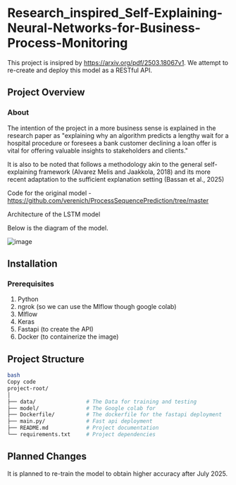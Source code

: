 # Research_inspired_Self-Explaining-Neural-Networks-for-Business-Process-Monitoring

This project is insipred by https://arxiv.org/pdf/2503.18067v1. We attempt to re-create and deploy this model as a RESTful API. 

## Project Overview

### About

The intention of the project in a more business sense is explained in the research paper as  "explaining why an algorithm predicts a lengthy wait for a hospital procedure or foresees a bank customer declining a loan offer is vital for offering valuable insights to stakeholders and clients." 

It is also to be noted that follows a methodology akin to the general self-explaining framework (Alvarez Melis and Jaakkola, 2018) and its more recent adaptation to the sufficient explanation setting (Bassan et al., 2025)

Code for the original model - https://github.com/verenich/ProcessSequencePrediction/tree/master 

Architecture of the LSTM model

Below is the diagram of the model.

![image](https://github.com/user-attachments/assets/2b6b4b01-3aad-4e3d-96ae-b5cfbdefe175)


## Installation

### Prerequisites

1. Python
2. ngrok (so we can use the Mlflow though google colab)
3. Mlflow
4. Keras
5. Fastapi (to create the API) 
6. Docker (to containerize the image) 

## Project Structure

```bash
bash
Copy code
project-root/
│             
├── data/                # The Data for training and testing
├── model/               # The Google colab for
├── Dockerfile/          # The dockerfile for the fastapi deployment
├── main.py/             # Fast api deployment
├── README.md            # Project documentation
└── requirements.txt     # Project dependencies

```


## Planned Changes
It is planned to re-train the model to obtain higher accuracy after July 2025. 
